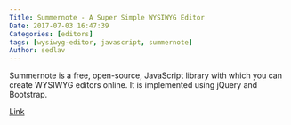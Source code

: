```yaml
---
Title: Summernote - A Super Simple WYSIWYG Editor
Date: 2017-07-03 16:47:39 
Categories: [editors]
tags: [wysiwyg-editor, javascript, summernote]
Author: sedlav
---
```


Summernote is a free, open-source, JavaScript library with which you can create WYSIWYG editors online. It is implemented using jQuery and Bootstrap.

[Link](https://www.fossmint.com/summernote-a-super-simple-wysiwyg-editor-for-linux/)
